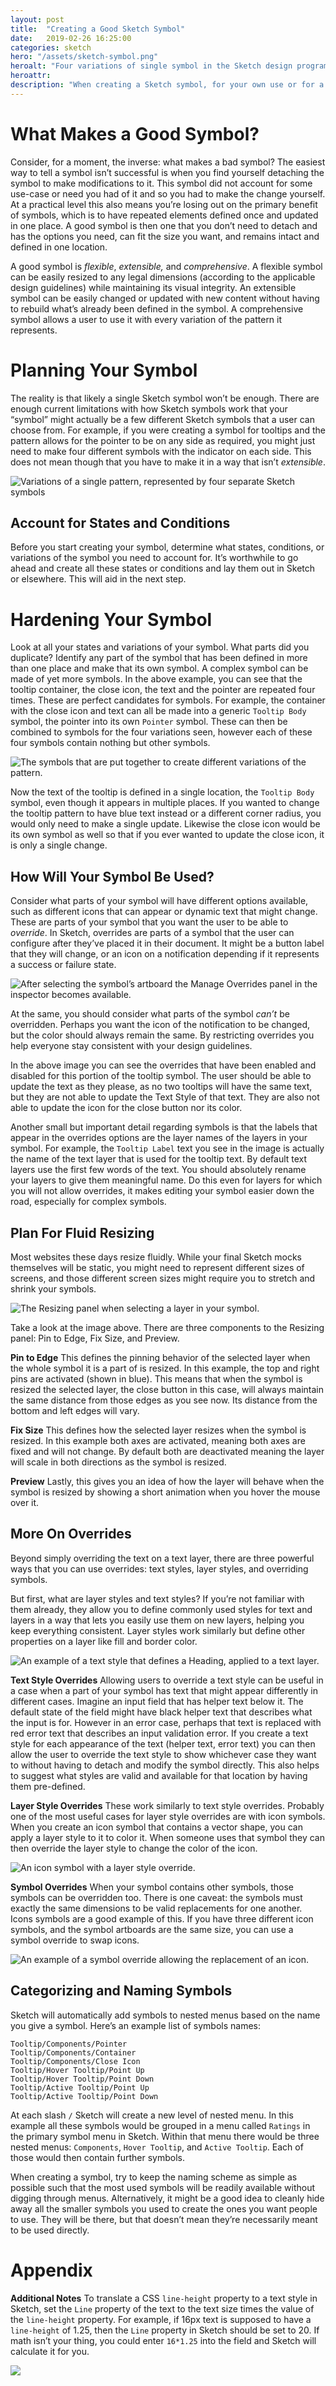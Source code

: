 ```yaml
---
layout: post
title:  "Creating a Good Sketch Symbol"
date:   2019-02-26 16:25:00
categories: sketch
hero: "/assets/sketch-symbol.png"
heroalt: "Four variations of single symbol in the Sketch design program."
heroattr:
description: "When creating a Sketch symbol, for your own use or for a design library, there are a few important considerations in the making of a good Sketch symbol."
---
```

# What Makes a Good Symbol?

Consider, for a moment, the inverse: what makes a bad symbol? The easiest way to tell a symbol isn’t successful is when you find yourself detaching the symbol to make modifications to it. This symbol did not account for some use-case or need you had of it and so you had to make the change yourself. At a practical level this also means you’re losing out on the primary benefit of symbols, which is to have repeated elements defined once and updated in one place. A good symbol is then one that you don’t need to detach and has the options you need, can fit the size you want, and remains intact and defined in one location.

A good symbol is *flexible*, *extensible,* and *comprehensive*. A flexible symbol can be easily resized to any legal dimensions (according to the applicable design guidelines) while maintaining its visual integrity. An extensible symbol can be easily changed or updated with new content without having to rebuild what’s already been defined in the symbol. A comprehensive symbol allows a user to use it with every variation of the pattern it represents.


# Planning Your Symbol

The reality is that likely a single Sketch symbol won’t be enough. There are enough current limitations with how Sketch symbols work that your “symbol” might actually be a few different Sketch symbols that a user can choose from. For example, if you were creating a symbol for tooltips and the pattern allows for the pointer to be on any side as required, you might just need to make four different symbols with the indicator on each side. This does not mean though that you have to make it in a way that isn’t *extensible*.

![Variations of a single pattern, represented by four separate Sketch symbols](https://d2mxuefqeaa7sj.cloudfront.net/s_E7DF8B30F7C8D28B2EF4A29FE95D469F68FDBF8B7621A57B3329D48C6F951C9B_1550526822197_Screen+Shot+2019-02-18+at+3.53.19+PM.png)

## Account for States and Conditions

Before you start creating your symbol, determine what states, conditions, or variations of the symbol you need to account for. It’s worthwhile to go ahead and create all these states or conditions and lay them out in Sketch or elsewhere. This will aid in the next step.

# Hardening Your Symbol

Look at all your states and variations of your symbol. What parts did you duplicate? Identify any part of the symbol that has been defined in more than one place and make that its own symbol. A complex symbol can be made of yet more symbols. In the above example, you can see that the tooltip container, the close icon, the text and the pointer are repeated four times. These are perfect candidates for symbols. For example, the container with the close icon and text can all be made into a generic `Tooltip Body` symbol, the pointer into its own `Pointer` symbol. These can then be combined to symbols for the four variations seen, however each of these four symbols contain nothing but other symbols.

![The symbols that are put together to create different variations of the pattern.](https://d2mxuefqeaa7sj.cloudfront.net/s_E7DF8B30F7C8D28B2EF4A29FE95D469F68FDBF8B7621A57B3329D48C6F951C9B_1550527446659_Screen+Shot+2019-02-18+at+4.03.57+PM.png)


Now the text of the tooltip is defined in a single location, the `Tooltip Body` symbol, even though it appears in multiple places. If you wanted to change the tooltip pattern to have blue text instead or a different corner radius, you would only need to make a single update. Likewise the close icon would be its own symbol as well so that if you ever wanted to update the close icon, it is only a single change.

## How Will Your Symbol Be Used?

Consider what parts of your symbol will have different options available, such as different icons that can appear or dynamic text that might change. These are parts of your symbol that you want the user to be able to *override*. In Sketch, overrides are parts of a symbol that the user can configure after they’ve placed it in their document. It might be a button label that they will change, or an icon on a notification depending if it represents a success or failure state. 

![After selecting the symbol’s artboard the Manage Overrides panel in the inspector becomes available.](https://d2mxuefqeaa7sj.cloudfront.net/s_E7DF8B30F7C8D28B2EF4A29FE95D469F68FDBF8B7621A57B3329D48C6F951C9B_1550587133197_Screen+Shot+2019-02-19+at+8.38.40+AM.png)


At the same, you should consider what parts of the symbol *can’t* be overridden. Perhaps you want the icon of the notification to be changed, but the color should always remain the same. By restricting overrides you help everyone stay consistent with your design guidelines. 

In the above image you can see the overrides that have been enabled and disabled for this portion of the tooltip symbol. The user should be able to update the text as they please, as no two tooltips will have the same text, but they are not able to update the Text Style of that text. They are also not able to update the icon for the close button nor its color. 

Another small but important detail regarding symbols is that the labels that appear in the overrides options are the layer names of the layers in your symbol. For example, the `Tooltip Label` text you see in the image is actually the name of the text layer that is used for the tooltip text. By default text layers use the first few words of the text. You should absolutely rename your layers to give them meaningful name. Do this even for layers for which you will not allow overrides, it makes editing your symbol easier down the road, especially for complex symbols.

## Plan For Fluid Resizing

Most websites these days resize fluidly. While your final Sketch mocks themselves will be static, you might need to represent different sizes of screens, and those different screen sizes might require you to stretch and shrink your symbols. 

![The Resizing panel when selecting a layer in your symbol.](https://d2mxuefqeaa7sj.cloudfront.net/s_E7DF8B30F7C8D28B2EF4A29FE95D469F68FDBF8B7621A57B3329D48C6F951C9B_1550587995509_Screen+Shot+2019-02-19+at+8.53.05+AM.png)


Take a look at the image above. There are three components to the Resizing panel: Pin to Edge, Fix Size, and Preview.

**Pin to Edge**
This defines the pinning behavior of the selected layer when the whole symbol it is a part of is resized. In this example, the top and right pins are activated (shown in blue). This means that when the symbol is resized the selected layer, the close button in this case, will always maintain the same distance from those edges as you see now. Its distance from the bottom and left edges will vary.

**Fix Size**
This defines how the selected layer resizes when the symbol is resized. In this example both axes are activated, meaning both axes are fixed and will not change. By default both are deactivated meaning the layer will scale in both directions as the symbol is resized. 

**Preview**
Lastly, this gives you an idea of how the layer will behave when the symbol is resized by showing a short animation when you hover the mouse over it.

## More On Overrides

Beyond simply overriding the text on a text layer, there are three powerful ways that you can use overrides: text styles, layer styles, and overriding symbols.

But first, what are layer styles and text styles? If you’re not familiar with them already, they allow you to define commonly used styles for text and layers in a way that lets you easily use them on new layers, helping you keep everything consistent. Layer styles work similarly but define other properties on a layer like fill and border color.

![An example of a text style that defines a Heading, applied to a text layer.](https://d2mxuefqeaa7sj.cloudfront.net/s_E7DF8B30F7C8D28B2EF4A29FE95D469F68FDBF8B7621A57B3329D48C6F951C9B_1550589256206_Screen+Shot+2019-02-19+at+9.13.27+AM.png)


**Text Style Overrides**
Allowing users to override a text style can be useful in a case when a part of your symbol has text that might appear differently in different cases. Imagine an input field that has helper text below it. The default state of the field might have black helper text that describes what the input is for. However in an error case, perhaps that text is replaced with red error text that describes an input validation error. If you create a text style for each appearance of the text (helper text, error text) you can then allow the user to override the text style to show whichever case they want to without having to detach and modify the symbol directly. This also helps to suggest what styles are valid and available for that location by having them pre-defined. 

**Layer Style Overrides**
These work similarly to text style overrides. Probably one of the most useful cases for layer style overrides are with icon symbols. When you create an icon symbol that contains a vector shape, you can apply a layer style to it to color it. When someone uses that symbol they can then override the layer style to change the color of the icon.

![An icon symbol with a layer style override.](https://d2mxuefqeaa7sj.cloudfront.net/s_E7DF8B30F7C8D28B2EF4A29FE95D469F68FDBF8B7621A57B3329D48C6F951C9B_1550591618456_Screen+Shot+2019-02-19+at+9.53.29+AM.png)


**Symbol Overrides**
When your symbol contains other symbols, those symbols can be overridden too. There is one caveat: the symbols must exactly the same dimensions to be valid replacements for one another. Icons symbols are a good example of this. If you have three different icon symbols, and the symbol artboards are the same size, you can use a symbol override to swap icons.

![An example of a symbol override allowing the replacement of an icon.](https://d2mxuefqeaa7sj.cloudfront.net/s_E7DF8B30F7C8D28B2EF4A29FE95D469F68FDBF8B7621A57B3329D48C6F951C9B_1550591740371_Screen+Shot+2019-02-19+at+9.55.31+AM.png)



## Categorizing and Naming Symbols

Sketch will automatically add symbols to nested menus based on the name you give a symbol. Here’s an example list of symbols names:

    Tooltip/Components/Pointer
    Tooltip/Components/Container
    Tooltip/Components/Close Icon
    Tooltip/Hover Tooltip/Point Up
    Tooltip/Hover Tooltip/Point Down
    Tooltip/Active Tooltip/Point Up
    Tooltip/Active Tooltip/Point Down

At each slash `/` Sketch will create a new level of nested menu. In this example all these symbols would be grouped in a menu called `Ratings` in the primary symbol menu in Sketch. Within that menu there would be three nested menus: `Components`, `Hover Tooltip`, and `Active Tooltip`. Each of those would then contain further symbols.

When creating a symbol, try to keep the naming scheme as simple as possible such that the most used symbols will be readily available without digging through menus. Alternatively, it might be a good idea to cleanly hide away all the smaller symbols you used to create the ones you want people to use. They will be there, but that doesn’t mean they’re necessarily meant to be used directly.


# Appendix 

**Additional Notes**
To translate a CSS `line-height` property to a text style in Sketch, set the `Line` property of the text to the text size times the value of the `line-height` property. For example, if 16px text is supposed to have a `line-height` of 1.25, then the `Line` property in Sketch should be set to 20. If math isn’t your thing, you could enter `16*1.25` into the field and Sketch will calculate it for you.

![](https://d2mxuefqeaa7sj.cloudfront.net/s_E7DF8B30F7C8D28B2EF4A29FE95D469F68FDBF8B7621A57B3329D48C6F951C9B_1550855157671_Screen+Shot+2019-02-22+at+11.03.33+AM.png)